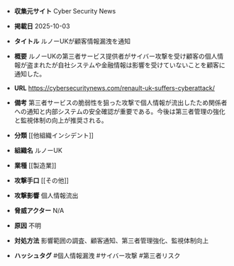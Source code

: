 - **収集元サイト**
Cyber Security News

- **掲載日**
2025-10-03

- **タイトル**
ルノーUKが顧客情報漏洩を通知

- **概要**
ルノーUKの第三者サービス提供者がサイバー攻撃を受け顧客の個人情報が盗まれたが自社システムや金融情報は影響を受けていないことを顧客に通知した。

- **URL**
https://cybersecuritynews.com/renault-uk-suffers-cyberattack/

- **備考**
第三者サービスの脆弱性を狙った攻撃で個人情報が流出したため関係者への通知と内部システムの安全確認が重要である。今後は第三者管理の強化と監視体制の向上が推奨される。

- **分類**
[[他組織インシデント]]

- **組織名**
ルノーUK

- **業種**
[[製造業]]

- **攻撃手口**
[[その他]]

- **攻撃影響**
個人情報流出

- **脅威アクター**
N/A

- **原因**
不明

- **対処方法**
影響範囲の調査、顧客通知、第三者管理強化、監視体制向上

- **ハッシュタグ**
#個人情報漏洩 #サイバー攻撃 #第三者リスク
